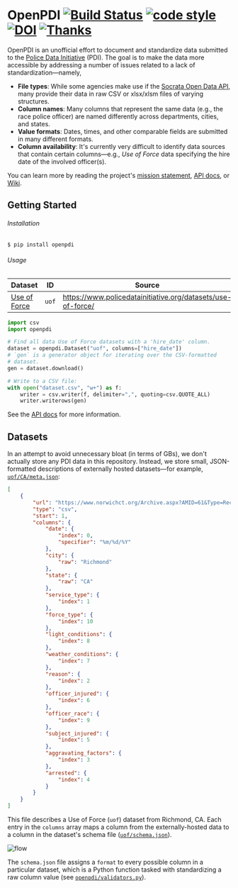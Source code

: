 # OpenPDI [![Build Status](https://travis-ci.org/OpenPDI/openpdi.svg?branch=master)](https://travis-ci.org/OpenPDI/openpdi) [![code style](https://img.shields.io/badge/code%20style-black-%23000.svg)](https://github.com/OpenPDI/openpdi) [![DOI](https://zenodo.org/badge/153943607.svg)](https://zenodo.org/badge/latestdoi/153943607) [![Thanks](https://img.shields.io/badge/say-thanks-ff69b4.svg?&amp;logo=gratipay&amp;logoColor=white)](#say-thanks)


OpenPDI is an unofficial effort to document and standardize data submitted to
the [Police Data Initiative][3] (PDI). The goal is to make the data more accessible
by addressing a number of issues related to a lack of
standardization&mdash;namely,

- **File types**: While some agencies make use if the
  [Socrata Open Data API](https://dev.socrata.com/), many provide their data
  in raw CSV or xlsx/xlsm files of varying structures.
- **Column names**: Many columns that represent the same data (e.g., the race
  police officer) are named differently across departments, cities, and states.
- **Value formats**: Dates, times, and other comparable fields are submitted in
  many different formats.
- **Column availability**: It's currently very difficult to identify data
  sources that contain certain columns&mdash;e.g., *Use of Force* data
  specifying the hire date of the involved officer(s).

You can learn more by reading the project's [mission statement](), [API docs](), or [Wiki]().

## Getting Started

###### Installation

```shell
$ pip install openpdi
```

###### Usage

| Dataset     | ID    | Source                                                      |
|--------------|-------|-------------------------------------------------------------|
| [Use of Force][1] | `uof` | https://www.policedatainitiative.org/datasets/use-of-force/ |

```python
import csv
import openpdi

# Find all data Use of Force datasets with a 'hire_date' column.
dataset = openpdi.Dataset("uof", columns=["hire_date"])
# `gen` is a generator object for iterating over the CSV-formatted
# dataset.
gen = dataset.download()

# Write to a CSV file:
with open("dataset.csv", "w+") as f:
    writer = csv.writer(f, delimiter=",", quoting=csv.QUOTE_ALL)
    writer.writerows(gen)
```

See the [API docs]() for more information.

## Datasets

In an attempt to avoid unnecessary bloat (in terms of GBs), we don't actually store any PDI data in this repository. Instead, we store small, JSON-formatted descriptions of externally hosted datasets&mdash;for example, [`uof/CA/meta.json`](https://github.com/OpenPDI/openpdi/blob/master/openpdi/meta/uof/CA/meta.json):

```json
[
    {
        "url": "https://www.norwichct.org/Archive.aspx?AMID=61&Type=Recent",
        "type": "csv",
        "start": 1,
        "columns": {
            "date": {
                "index": 0,
                "specifier": "%m/%d/%Y"
            },
            "city": {
                "raw": "Richmond"
            },
            "state": {
                "raw": "CA"
            },
            "service_type": {
                "index": 1
            },
            "force_type": {
                "index": 10
            },
            "light_conditions": {
                "index": 8
            },
            "weather_conditions": {
                "index": 7
            },
            "reason": {
                "index": 2
            },
            "officer_injured": {
                "index": 6
            },
            "officer_race": {
                "index": 9
            },
            "subject_injured": {
                "index": 5
            },
            "aggravating_factors": {
                "index": 3
            },
            "arrested": {
                "index": 4
            }
        }
    }
]
```

This file describes a Use of Force (`uof`) dataset from Richmond, CA. Each entry in the `columns` array maps a column from the externally-hosted data to a column in the dataset's schema file ([`uof/schema.json`](https://github.com/OpenPDI/openpdi/blob/master/openpdi/meta/uof/schema.json)).

![flow][4]

The `schema.json` file assigns a `format` to every possible column in a particular dataset, which is a Python function tasked with standardizing a raw column value (see [`openpdi/validators.py`](https://github.com/OpenPDI/openpdi/blob/master/openpdi/validators.py)).

[1]: https://github.com/jdkato/OpenPDI/tree/master/openpdi/meta/uof
[2]: https://www.policedatainitiative.org/datasets/use-of-force/
[3]: https://www.policedatainitiative.org/
[4]: https://user-images.githubusercontent.com/8785025/49119503-6975ac80-f25d-11e8-9310-802492815b39.png
